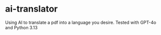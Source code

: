 # ai-translator
Using AI to translate a pdf into a language you desire. Tested with GPT-4o and Python 3.13
